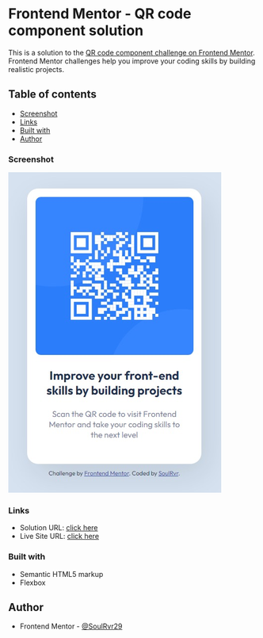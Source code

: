 # Frontend Mentor - QR code component solution

This is a solution to the [QR code component challenge on Frontend Mentor](https://www.frontendmentor.io/challenges/qr-code-component-iux_sIO_H). Frontend Mentor challenges help you improve your coding skills by building realistic projects.

## Table of contents

- [Screenshot](#screenshot)
- [Links](#links)
- [Built with](#built-with)
- [Author](#author)

### Screenshot

![](./screenshot.jpeg)

### Links

- Solution URL: [click here](https://www.frontendmentor.io/solutions/qrcode-project-HnYbxUZOFy)
- Live Site URL: [click here](https://soulrvr29.github.io/QR-code-component/)

### Built with

- Semantic HTML5 markup
- Flexbox

## Author

- Frontend Mentor - [@SoulRvr29](https://www.frontendmentor.io/profile/SoulRvr29)
